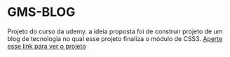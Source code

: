 # GMS-BLOG
Projeto do curso da udemy. a ideia proposta foi de construir projeto de um blog de tecnologia no qual esse projeto finaliza o módulo de CSS3.
<a href="https://gabrielmessiasdasilva.github.io/GMS-BLOG/">Aperte esse link para ver o projeto</a>
